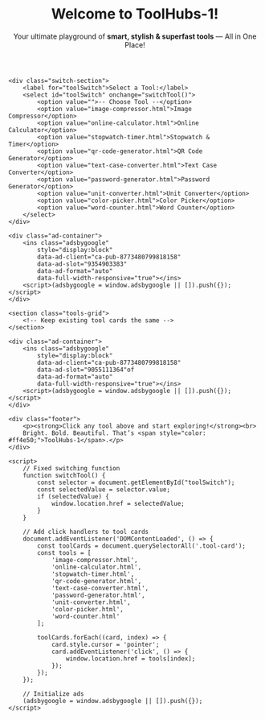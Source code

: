 <!DOCTYPE html>
<html lang="en">
<head>
    <meta charset="UTF-8" />
    <meta name="viewport" content="width=device-width, initial-scale=1.0" />
    <title>ToolHub 1</title>
    <meta name="description" content="All-in-one free online tools - ToolHub 1" />
    <link href="https://fonts.googleapis.com/css2?family=Segoe+UI:wght@400;700&display=swap" rel="stylesheet">
    <style>
        /* (Keep existing CSS styles the same) */
    </style>
    <script async src="https://pagead2.googlesyndication.com/pagead/js/adsbygoogle.js?client=ca-pub-8773480799818158" crossorigin="anonymous"></script>
</head>
<body>
    <header>
        <h1>Welcome to ToolHubs-1!</h1>
        <p>Your ultimate playground of <strong>smart, stylish & superfast tools</strong> — All in One Place!</p>
    </header>

    <div class="switch-section">
        <label for="toolSwitch">Select a Tool:</label>
        <select id="toolSwitch" onchange="switchTool()">
            <option value="">-- Choose Tool --</option>
            <option value="image-compressor.html">Image Compressor</option>
            <option value="online-calculator.html">Online Calculator</option>
            <option value="stopwatch-timer.html">Stopwatch & Timer</option>
            <option value="qr-code-generator.html">QR Code Generator</option>
            <option value="text-case-converter.html">Text Case Converter</option>
            <option value="password-generator.html">Password Generator</option>
            <option value="unit-converter.html">Unit Converter</option>
            <option value="color-picker.html">Color Picker</option>
            <option value="word-counter.html">Word Counter</option>
        </select>
    </div>

    <div class="ad-container">
        <ins class="adsbygoogle"
            style="display:block"
            data-ad-client="ca-pub-8773480799818158"
            data-ad-slot="9354903383"
            data-ad-format="auto"
            data-full-width-responsive="true"></ins>
        <script>(adsbygoogle = window.adsbygoogle || []).push({});</script>
    </div>

    <section class="tools-grid">
        <!-- Keep existing tool cards the same -->
    </section>

    <div class="ad-container">
        <ins class="adsbygoogle"
            style="display:block"
            data-ad-client="ca-pub-8773480799818158"
            data-ad-slot="9055111364"of 
            data-ad-format="auto"
            data-full-width-responsive="true"></ins>
        <script>(adsbygoogle = window.adsbygoogle || []).push({});</script>
    </div>

    <div class="footer">
        <p><strong>Click any tool above and start exploring!</strong><br>
        Bright. Bold. Beautiful. That’s <span style="color: #ff4e50;">ToolHubs-1</span>.</p>
    </div>

    <script>
        // Fixed switching function
        function switchTool() {
            const selector = document.getElementById("toolSwitch");
            const selectedValue = selector.value;
            if (selectedValue) {
                window.location.href = selectedValue;
            }
        }

        // Add click handlers to tool cards
        document.addEventListener('DOMContentLoaded', () => {
            const toolCards = document.querySelectorAll('.tool-card');
            const tools = [
                'image-compressor.html',
                'online-calculator.html',
                'stopwatch-timer.html',
                'qr-code-generator.html',
                'text-case-converter.html',
                'password-generator.html',
                'unit-converter.html',
                'color-picker.html',
                'word-counter.html'
            ];

            toolCards.forEach((card, index) => {
                card.style.cursor = 'pointer';
                card.addEventListener('click', () => {
                    window.location.href = tools[index];
                });
            });
        });

        // Initialize ads
        (adsbygoogle = window.adsbygoogle || []).push({});
    </script>
</body>
</html>
